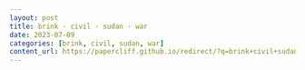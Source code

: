 ```yaml
---
layout: post
title: brink · civil · sudan · war
date: 2023-07-09
categories: [brink, civil, sudan, war]
content_url: https://papercliff.github.io/redirect/?q=brink+civil+sudan+war&tbs=cdr:1,cd_min:7/8/2023,cd_max:7/10/2023
---
```

